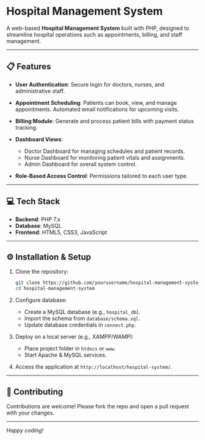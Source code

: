 # Hospital Management System

A web-based **Hospital Management System** built with PHP, designed to streamline hospital operations such as appointments, billing, and staff management.

---

## 📋 Features

* **User Authentication**: Secure login for doctors, nurses, and administrative staff.
* **Appointment Scheduling**: Patients can book, view, and manage appointments. Automated email notifications for upcoming visits.
* **Billing Module**: Generate and process patient bills with payment status tracking.
* **Dashboard Views**:

  * Doctor Dashboard for managing schedules and patient records.
  * Nurse Dashboard for monitoring patient vitals and assignments.
  * Admin Dashboard for overall system control.
* **Role-Based Access Control**: Permissions tailored to each user type.

---

## 💻 Tech Stack

* **Backend**: PHP 7.x
* **Database**: MySQL
* **Frontend**: HTML5, CSS3, JavaScript

---

## ⚙️ Installation & Setup

1. Clone the repository:

   ```bash
   git clone https://github.com/yourusername/hospital-management-system.git
   cd hospital-management-system
   ```
2. Configure database:

   * Create a MySQL database (e.g., `hospital_db`).
   * Import the schema from `database/schema.sql`.
   * Update database credentials in `connect.php`.
3. Deploy on a local server (e.g., XAMPP/WAMP):

   * Place project folder in `htdocs` or `www`.
   * Start Apache & MySQL services.
4. Access the application at `http://localhost/hospital-system/`.

---

## 🤝 Contributing

Contributions are welcome! Please fork the repo and open a pull request with your changes.

---

*Happy coding!*
